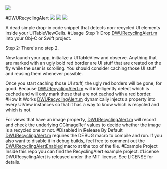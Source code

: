 ![][demo]

#DWURecyclingAlert
[![](https://img.shields.io/badge/build-passing-green.svg)][project]
[![](https://img.shields.io/badge/license-MIT-blue.svg)][project]
[![](https://img.shields.io/badge/swift-compatible-orange.svg)][project]

A dead simple drop-in code snippet that detects non-recycled UI elements inside your UITableViewCells.
#Usage
Step 1: Drop [DWURecyclingAlert.m][code] into your Obj-C or Swift project.

Step 2: There's no step 2. 

Now launch your app, initialize a UITableView and observe. Anything that are marked with an ugly bold red border are UI stuff that are created on the fly while the user is scrolling. You should consider caching those UI stuff and reusing them whenever possible.

Once you start caching those UI stuff, the ugly red borders will be gone, for good. Because [DWURecyclingAlert.m][code] will intelligently detect which is cached and will only mark those that are not cached with a red border.
#How It Works
[DWURecyclingAlert.m][code] dynamically injects a property into every UIView instances so that it has a way to know which is recycled and which is not. 

For views that have an image property, [DWURecyclingAlert.m][code] will record and check the underlying CGImageRef values to decide whether the image is a recycled one or not.
#Disabled in Release  By Default
[DWURecyclingAlert.m][code] requires the DEBUG macro to compile and run. If you also want to disable it in debug builds, feel free to comment out the [DWURecyclingAlertEnabled][code_line_16] macro at the top of the file.
#Example Project
Inside this repo you can find the RecyclingAlert example project. 
#License
DWURecyclingAlert is released under the MIT license. See LICENSE for details.

[code]: https://raw.githubusercontent.com/diwu/DWURecyclingAlert/master/RecyclingAlert/DWURecyclingAlert/DWURecyclingAlert.m
[code_line_16]: https://github.com/diwu/DWURecyclingAlert/blob/master/RecyclingAlert/DWURecyclingAlert/DWURecyclingAlert.m#L16
[project]: https://github.com/diwu/DWURecyclingAlert
[demo]: https://github.com/diwu/ui-markdown-store/blob/master/demo_1.gif